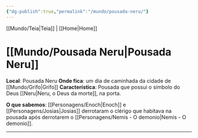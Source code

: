 ```yaml
---
{"dg-publish":true,"permalink":"/mundo/pousada-neru/"}
---
```


[[Mundo/Teia\|Teia]] | [[Home\|Home]]

# [[Mundo/Pousada Neru\|Pousada Neru]]

**Local**: Pousada Neru
**Onde fica**: um dia de caminhada da cidade de [[Mundo/Grifo\|Grifo]] 
**Característica**: Pousada que possui o  símbolo do Deus [[Neru\|Neru, o Deus da morte]], na porta.

**O que sabemos**: [[Personagens/Enoch\|Enoch]] e [[Personagens/Josias\|Josias]] derrotaram o clérigo que habitava na pousada após derrotarem o [[Personagens/Nemis - O demonio\|Nemis - O demonio]].

---

